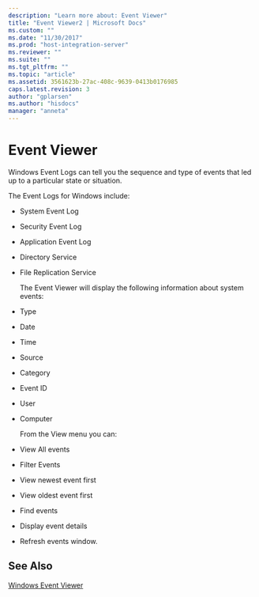 ```yaml
---
description: "Learn more about: Event Viewer"
title: "Event Viewer2 | Microsoft Docs"
ms.custom: ""
ms.date: "11/30/2017"
ms.prod: "host-integration-server"
ms.reviewer: ""
ms.suite: ""
ms.tgt_pltfrm: ""
ms.topic: "article"
ms.assetid: 3561623b-27ac-408c-9639-0413b0176985
caps.latest.revision: 3
author: "gplarsen"
ms.author: "hisdocs"
manager: "anneta"
---
```

# Event Viewer
Windows Event Logs can tell you the sequence and type of events that led up to a particular state or situation.  
  
 The Event Logs for Windows include:  
  
- System Event Log  
  
- Security Event Log  
  
- Application Event Log  
  
- Directory Service  
  
- File Replication Service  
  
  The Event Viewer will display the following information about system events:  
  
- Type  
  
- Date  
  
- Time  
  
- Source  
  
- Category  
  
- Event ID  
  
- User  
  
- Computer  
  
  From the View menu you can:  
  
- View All events  
  
- Filter Events  
  
- View newest event first  
  
- View oldest event first  
  
- Find events  
  
- Display event details  
  
- Refresh events window.  
  
## See Also  
 [Windows Event Viewer](../core/windows-event-viewer1.md)
